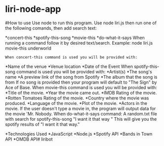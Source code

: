 # liri-node-app
#How to use
Use node to run this program. Use node liri.js then run one of the following comands, then add search text:

*concert-this
*spotify-this-song
*movie-this
*do-what-it-says
    When running a command follow it by desired text/search.
Example: node liri.js movie-this underworld

    When concert-this command is used you will be provided with:
*Name of the venue
*Venue location
*Date of the Event
    When spotify-this-song command is used you will be provided with:
*Artist(s)
*The song's name
*A preview link of the song from Spotify
*The album that the song is from
If no song is provided then your program will default to "The Sign" by Ace of Base.
    When movie-this command is used you will be provided with:
*Title of the movie.
*Year the movie came out.
*IMDB Rating of the movie.
*Rotten Tomatoes Rating of the movie.
*Country where the movie was produced.
*Language of the movie.
*Plot of the movie.
*Actors in the movie.
If the user doesn't type a movie in, the program will output data for the movie 'Mr. Nobody.
    When do-what-it-says command:
A random.txt file with search for spotify-this-song "I want it that way " This will give you the spotify results of "I want it that way."

*Technologies Used
*JavaScript
*Node.js
*Spotify API
*Bands in Town API
*OMDB API# liribot
